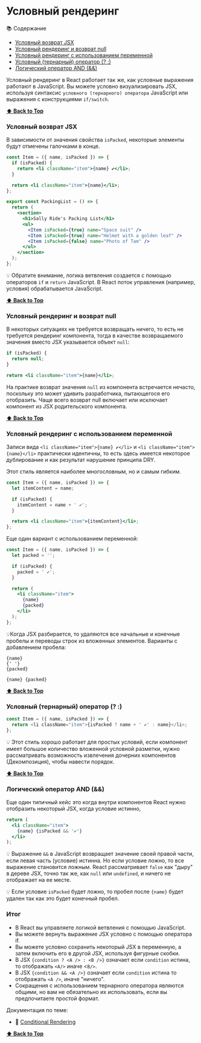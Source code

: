 # Условный рендеринг

📚 Содержание

- [Условный возврат JSX](#условный-возврат-jsx)
- [Условный рендеринг и возврат null](#условный-рендеринг-и-возврат-null)
- [Условный рендеринг c использованием переменной](#условный-рендеринг-c-использованием-переменной)
- [Условный (тернарный) оператор (? :)](#условный-тернарный-оператор--)
- [Логический оператор AND (&&)](#логический-оператор-and-)

Условный рендеринг в React работает так же, как условные выражения работают в JavaScript. Вы можете условно визуализировать JSX, используя синтаксис `условного (тернарного) оператора` JavaScript или выражения с конструкциями `if/switch`.

**[⬆ Back to Top](#условный-рендеринг)**

### Условный возврат JSX

В зависимости от значения свойства `isPacked`, некоторые элементы будут отмечены галочками в конце.

```jsx
const Item = ({ name, isPacked }) => {
  if (isPacked) {
    return <li className="item">{name} ✔</li>;
  }

  return <li className="item">{name}</li>;
};

export const PackingList = () => {
  return (
    <section>
      <h1>Sally Ride's Packing List</h1>
      <ul>
        <Item isPacked={true} name="Space suit" />
        <Item isPacked={true} name="Helmet with a golden leaf" />
        <Item isPacked={false} name="Photo of Tam" />
      </ul>
    </section>
  );
};
```

💡 Обратите внимание, логика ветвления создается с помощью операторов `if` и `return` JavaScript. В React поток управления (например, условия) обрабатывается JavaScript.

**[⬆ Back to Top](#условный-рендеринг)**

### Условный рендеринг и возврат null

В некоторых ситуациях не требуется возвращать ничего, то есть не требуется рендеринг компонента, тогда в качестве возвращаемого значения вместо JSX указывается объект `null`:

```jsx
if (isPacked) {
  return null;
}

return <li className="item">{name}</li>;
```

На практике возврат значения `null` из компонента встречается нечасто, поскольку это может удивить разработчика, пытающегося его отобразить. Чаще всего возврат null включает или исключает компонент из JSX родительского компонента.

**[⬆ Back to Top](#условный-рендеринг)**

### Условный рендеринг c использованием переменной

Записи вида `<li className="item">{name} ✔</li>` и `<li className="item">{name}</li>` практически идентичны, то есть здесь имеется некоторое дублирование и как результат нарушение принципа DRY.

Этот стиль является наиболее многословным, но и самым гибким.

```jsx
const Item = ({ name, isPacked }) => {
  let itemContent = name;

  if (isPacked) {
    itemContent = name + ' ✔';
  }

  return <li className="item">{itemContent}</li>;
};
```

Еще один вариант с использованием переменной:

```jsx
const Item = ({ name, isPacked }) => {
  let packed = '';

  if (isPacked) {
    packed = ' ✔';
  }

  return (
    <li className="item">
      {name}
      {packed}
    </li>
  );
};
```

💡Когда JSX разбирается, то удаляются все начальные и конечные пробелы и переводы строк из вложенных элементов. Варианты с добавлением пробела:

```
{name}
{' '}
{packed}
```

```
{name} {packed}
```

**[⬆ Back to Top](#условный-рендеринг)**

### Условный (тернарный) оператор (? :)

```js
const Item = ({ name, isPacked }) => {
  return <li className="item">{isPacked ? name + ' ✔' : name}</li>;
};
```

💡 Этот стиль хорошо работает для простых условий, если компонент имеет большое количество вложенной условной разметки, нужно рассматривать возможность извлечения дочерних компонентов (Декомпозиция), чтобы навести порядок.

**[⬆ Back to Top](#условный-рендеринг)**

### Логический оператор AND (&&)

Еще один типичный кейс это когда внутри компонентов React нужно отобразить некоторый JSX, когда условие истинно,

```jsx
return (
  <li className="item">
    {name} {isPacked && '✔'}
  </li>
);
```

💡 Выражение `&&` в JavaScript возвращает значение своей правой части, если левая часть (условие) истинна. Но если условие ложно, то все выражение становится ложным. React рассматривает `false` как "дыру" в дереве JSX, точно так же, как `null` или `undefined`, и ничего не отображает на ее месте.

💡 Если условие `isPacked` будет ложно, то пробел после `{name}` будет удален так как это будет конечный пробел.

### Итог

- В React вы управляете логикой ветвления с помощью JavaScript.
- Вы можете вернуть выражение JSX условно с помощью оператора if.
- Вы можете условно сохранить некоторый JSX в переменную, а затем включить его в другой JSX, используя фигурные скобки.
- В JSX `{condition ? <A /> : <B />}` означает если `condition` истина, то отображать `<A/>` иначе <`B/>`.
- В JSX `{condition && <A />}` означает если `condition` истина то отображать `<A />`, иначе "ничего".
- Сокращения с использованием тернарного оператора являются общими, но вам не обязательно их использовать, если вы предпочитаете простой формат.

Документация по теме:

- 🔗 [Conditional Rendering](https://react.dev/learn/conditional-rendering)

**[⬆ Back to Top](#условный-рендеринг)**
